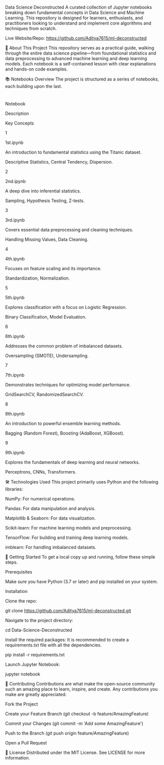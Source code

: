 Data Science Deconstructed
A curated collection of Jupyter notebooks breaking down fundamental concepts in Data Science and Machine Learning. This repository is designed for learners, enthusiasts, and practitioners looking to understand and implement core algorithms and techniques from scratch.

Live Website/Repo: https://github.com/Aditya7615/ml-deconstructed

🚀 About This Project
This repository serves as a practical guide, walking through the entire data science pipeline—from foundational statistics and data preprocessing to advanced machine learning and deep learning models. Each notebook is a self-contained lesson with clear explanations and hands-on code examples.

📚 Notebooks Overview
The project is structured as a series of notebooks, each building upon the last.

#

Notebook

Description

Key Concepts

1

1st.ipynb

An introduction to fundamental statistics using the Titanic dataset.

Descriptive Statistics, Central Tendency, Dispersion.

2

2nd.ipynb

A deep dive into inferential statistics.

Sampling, Hypothesis Testing, Z-tests.

3

3rd.ipynb

Covers essential data preprocessing and cleaning techniques.

Handling Missing Values, Data Cleaning.

4

4th.ipynb

Focuses on feature scaling and its importance.

Standardization, Normalization.

5

5th.ipynb

Explores classification with a focus on Logistic Regression.

Binary Classification, Model Evaluation.

6

6th.ipynb

Addresses the common problem of imbalanced datasets.

Oversampling (SMOTE), Undersampling.

7

7th.ipynb

Demonstrates techniques for optimizing model performance.

GridSearchCV, RandomizedSearchCV.

8

8th.ipynb

An introduction to powerful ensemble learning methods.

Bagging (Random Forest), Boosting (AdaBoost, XGBoost).

9

9th.ipynb

Explores the fundamentals of deep learning and neural networks.

Perceptrons, CNNs, Transformers.

🛠️ Technologies Used
This project primarily uses Python and the following libraries:

NumPy: For numerical operations.

Pandas: For data manipulation and analysis.

Matplotlib & Seaborn: For data visualization.

Scikit-learn: For machine learning models and preprocessing.

TensorFlow: For building and training deep learning models.

imblearn: For handling imbalanced datasets.

🏁 Getting Started
To get a local copy up and running, follow these simple steps.

Prerequisites

Make sure you have Python (3.7 or later) and pip installed on your system.

Installation

Clone the repo:

git clone https://github.com/Aditya7615/ml-deconstructed.git

Navigate to the project directory:

cd Data-Science-Deconstructed

Install the required packages:
It is recommended to create a requirements.txt file with all the dependencies.

pip install -r requirements.txt

Launch Jupyter Notebook:

jupyter notebook

🤝 Contributing
Contributions are what make the open-source community such an amazing place to learn, inspire, and create. Any contributions you make are greatly appreciated.

Fork the Project

Create your Feature Branch (git checkout -b feature/AmazingFeature)

Commit your Changes (git commit -m 'Add some AmazingFeature')

Push to the Branch (git push origin feature/AmazingFeature)

Open a Pull Request

📜 License
Distributed under the MIT License. See LICENSE for more information.
